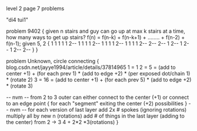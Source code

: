 level 2 page 7 problems

"di4 tui1"

problem 9402 {
  given n stairs and guy can go up at max k stairs at a time, how many ways to get up stairs?
  f(n) = f(n-k)  + f(n-k+1) + ........ + f(n-2) + f(n-1);
  given 5, 2
  {
    1 1 1 1 1
    2-- 1 1 1
    1 2-- 1 1
    1 1 2-- 1
    1 1 1 2--
    2-- 2-- 1
    2-- 1 2--
    1 2-- 2--
  }
}

problem Unknown, circle connecting {
  blog.csdn.net/jayye1994/article/details/37814965
  1 = 1
  2 = 5 = (add to center +1) + (for each prev 1) * (add to edge +2) * (per exposed dot/chain 1) * (rotate 2)
  3 = 16 = (add to center +1) + (for each prev 5) * (add to edge +2) * (rotate 3)

  -- nvm --
  from 2 to 3 outer
  can either connect to the center (+1)
  or connect to an edge point {
    for each "segment" exiting the center (+2) possibilities
  }
  -- nvm --
  for each version of last layer
    add 2x # spokes (ignoring rotations)
    multiply all by new n (rotations)
    add # of things in the last layer (adding to the center)
  from 2 -> 3
  4 + 2*2 *3(rotations)
}
